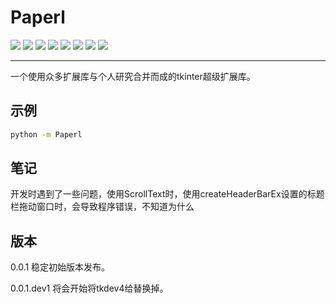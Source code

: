 # Paperl
![](https://img.shields.io/pypi/wheel/Paperl?style=flat-square)
![](https://img.shields.io/pypi/v/Paperl?style=flat-square)
![](https://img.shields.io/pypi/l/Paperl?style=flat-square)
![](https://img.shields.io/pypi/pyversions/Paperl?style=flat-square)
![](https://img.shields.io/pypi/dm/Paperl?style=flat-square)
![](https://img.shields.io/pypi/dd/Paperl?style=flat-square)
![](https://img.shields.io/pypi/pyversions/Paperl?style=flat-square)
![](https://img.shields.io/pypi/format/Paperl?style=flat-square)

---

一个使用众多扩展库与个人研究合并而成的tkinter超级扩展库。

## 示例
```bash
python -m Paperl
```

## 笔记
开发时遇到了一些问题，使用ScrollText时，使用createHeaderBarEx设置的标题栏拖动窗口时，会导致程序错误，不知道为什么

## 版本
0.0.1 稳定初始版本发布。

0.0.1.dev1 将会开始将tkdev4给替换掉。